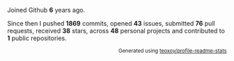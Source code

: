 Joined Github **6** years ago.

Since then I pushed **1869** commits, opened **43** issues, submitted **76** pull requests, received **38** stars, across **48** personal projects and contributed to **1** public repositories.

<p align="right"><sub>Generated using <a href="https://github.com/marketplace/actions/profile-readme-stats">teoxoy/profile-readme-stats</a></sub></p>
